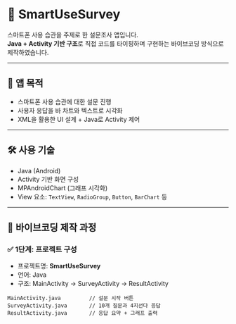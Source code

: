 # 📱 SmartUseSurvey

스마트폰 사용 습관을 주제로 한 설문조사 앱입니다.  
**Java + Activity 기반 구조**로 직접 코드를 타이핑하며 구현하는 바이브코딩 방식으로 제작하였습니다.

---

## 🎯 앱 목적

- 스마트폰 사용 습관에 대한 설문 진행
- 사용자 응답을 바 차트와 텍스트로 시각화
- XML을 활용한 UI 설계 + Java로 Activity 제어

---

## 🛠️ 사용 기술

- Java (Android)
- Activity 기반 화면 구성
- MPAndroidChart (그래프 시각화)
- View 요소: `TextView`, `RadioGroup`, `Button`, `BarChart` 등

---

## 🔨 바이브코딩 제작 과정

### ✅ 1단계: 프로젝트 구성

- 프로젝트명: **SmartUseSurvey**
- 언어: Java
- 구조: MainActivity → SurveyActivity → ResultActivity

```plaintext
MainActivity.java         // 설문 시작 버튼
SurveyActivity.java       // 10개 질문과 4지선다 응답
ResultActivity.java       // 응답 요약 + 그래프 출력
